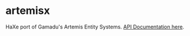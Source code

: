 artemisx
===============

HaXe port of Gamadu's Artemis Entity Systems. [API Documentation here](http://desktop.github.com/artemisx/doc).
